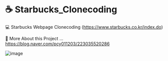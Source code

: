 # ☕ Starbucks_Clonecoding
💻 Starbucks Webpage Clonecoding (https://www.starbucks.co.kr/index.do)

📁 More About this Project ...
https://blog.naver.com/pcy011203/223035520286

![image](https://github.com/pcy1203/Starbucks_Clonecoding/assets/83266733/e827d573-11e3-42dc-8156-9822b4a92cf3)
